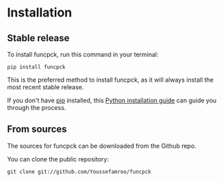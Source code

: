 # Installation

## Stable release

To install funcpck, run this command in your terminal:

```
pip install funcpck
```

This is the preferred method to install funcpck, as it will always install the most recent stable release.

If you don't have [pip](https://pip.pypa.io) installed, this [Python installation guide](http://docs.python-guide.org/en/latest/starting/installation/) can guide you through the process.

## From sources

The sources for funcpck can be downloaded from the Github repo.

You can clone the public repository:

```
git clone git://github.com/Youssefamroo/funcpck
```
